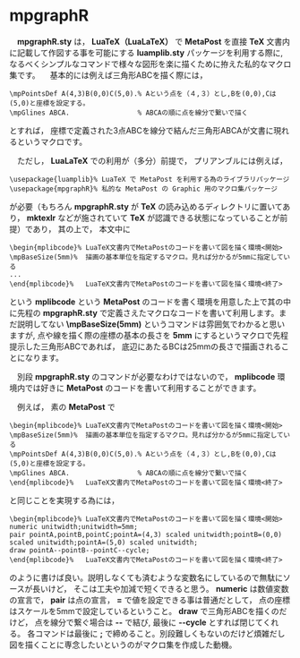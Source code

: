 # mpgraphR 

　**mpgraphR.sty** は， **LuaTeX（LuaLaTeX）** で **MetaPost** を直接 **TeX** 文書内に記載して作図する事を可能にする **luamplib.sty** パッケージを利用する際に, なるべくシンプルなコマンドで様々な図形を楽に描くために拵えた私的なマクロ集です。
　基本的には例えば三角形ABCを描く際には， 
```
\mpPointsDef A(4,3)B(0,0)C(5,0).% Aという点を（４,３）とし,Bを(0,0),Cは(5,0)と座標を設定する。
\mpGlines ABCA.                 % ABCAの順に点を線分で繋いで描く
```
とすれば， 座標で定義された3点ABCを線分で結んだ三角形ABCAが文書に現れるというマクロです。

　ただし， **LuaLaTeX** での利用が（多分）前提で， プリアンブルには例えば，
```
\usepackage{luamplib}% LuaTeX で MetaPost を利用する為のライブラリパッケージ
\usepackage{mpgraphR}% 私的な MetaPost の Graphic 用のマクロ集パッケージ
```
が必要（もちろん **mpgraphR.sty** が **TeX** の読み込めるディレクトリに置いてあり， **mktexlr** などが施されていて **TeX** が認識できる状態になっていることが前提）であり， 其の上で， 本文中に
```
\begin{mplibcode}% LuaTeX文書内でMetaPostのコードを書いて図を描く環境<開始>
\mpBaseSize(5mm)%  描画の基本単位を指定するマクロ。見れば分かるが5mmに指定している
...
\end{mplibcode}%   LuaTeX文書内でMetaPostのコードを書いて図を描く環境<終了>
```
という **mplibcode** という **MetaPost** のコードを書く環境を用意した上で其の中に先程の **mpgraphR.sty** で定義さえたマクロなコードを書いて利用します。まだ説明してない **\mpBaseSize(5mm)** というコマンドは雰囲気でわかると思いますが, 点や線を描く際の座標の基本の長さを **5mm** にするというマクロで先程提示した三角形ABCであれば， 底辺にあたるBCは25mmの長さで描画されることになります。

　別段 **mpgraphR.sty** のコマンドが必要なわけではないので， **mplibcode** 環境内では好きに **MetaPost** のコードを書いて利用することができます。

　例えば， 素の **MetaPost** で
```
\begin{mplibcode}% LuaTeX文書内でMetaPostのコードを書いて図を描く環境<開始>
\mpBaseSize(5mm)%  描画の基本単位を指定するマクロ。見れば分かるが5mmに指定している
\mpPointsDef A(4,3)B(0,0)C(5,0).% Aという点を（４,３）とし,Bを(0,0),Cは(5,0)と座標を設定する。
\mpGlines ABCA.                 % ABCAの順に点を線分で繋いで描く
\end{mplibcode}%   LuaTeX文書内でMetaPostのコードを書いて図を描く環境<終了>
```
と同じことを実現する為には， 
```
\begin{mplibcode}% LuaTeX文書内でMetaPostのコードを書いて図を描く環境<開始>
numeric unitwidth;unitwidth=5mm;
pair pointA,pointB,pointC;pointA=(4,3) scaled unitwidth;pointB=(0,0) scaled unitwidth;pointA=(5,0) scaled unitwidth;
draw pointA--pointB--pointC--cycle;
\end{mplibcode}%   LuaTeX文書内でMetaPostのコードを書いて図を描く環境<終了>
```
のように書けば良い。説明しなくても済むような変数名にしているので無駄にソースが長いけど， そこは工夫や加減で短くできると思う。
**numeric** は数値変数の宣言で， **pair** は点の宣言， **=** で値を設定できる事は普通だとして， 点の座標はスケールを5mmで設定しているということ。
**draw** で三角形ABCを描くのだけど， 点を線分で繋ぐ場合は **--** で結び, 最後に **--cycle** とすれば閉じてくれる。
各コマンドは最後に **;** で締めること。別段難しくもないのだけど煩雑だし図を描くことに専念したいというのがマクロ集を作成した動機。
